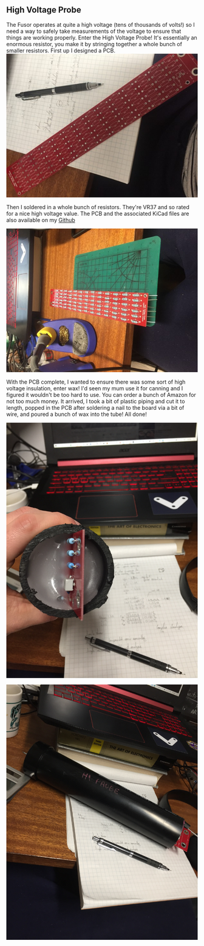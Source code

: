 ## High Voltage Probe

The Fusor operates at quite a high voltage (tens of thousands of volts!) so I need a way to safely take measurements of the voltage to ensure that things are working properly. Enter the High Voltage Probe! It's essentially an enormous resistor, you make it by stringing together a whole bunch of smaller resistors. First up I designed a PCB.
![HVPCB](https://raw.githubusercontent.com/FuzzyBunnys/HighVoltageProbe/gh-pages/IMG_1467%5B1%5D.JPG)

Then I soldered in a whole bunch of resistors. They're VR37 and so rated for a nice high voltage value. The PCB and the associated KiCad files are also available on my [Github](https://github.com/FuzzyBunnys/HighVoltageProbe)

![HVPCBComplete](https://github.com/FuzzyBunnys/HighVoltageProbe/blob/gh-pages/IMG_1470%5B1%5D.JPG)

With the PCB complete, I wanted to ensure there was some sort of high voltage insulation, enter wax! I'd seen my mum use it for canning and I figured it wouldn't be too hard to use. You can order a bunch of Amazon for not too much money. It arrived, I took a bit of plastic piping and cut it to length, popped in the PCB after soldering a nail to the board via a bit of wire, and poured a bunch of wax into the tube! All done!

![Wax](https://raw.githubusercontent.com/FuzzyBunnys/HighVoltageProbe/gh-pages/IMG_1651.JPG)

![Complete](https://raw.githubusercontent.com/FuzzyBunnys/HighVoltageProbe/gh-pages/IMG_1650.JPG)
